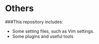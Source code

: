 Others
======
###This repository includes:
- Some setting files, such as Vim settings.
- Some plugins and useful tools
